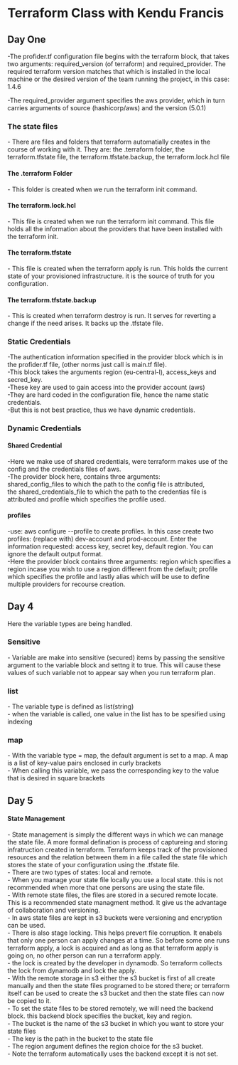 <h1>Terraform Class with Kendu Francis</h1>

<h2>Day One</h2>
-The profider.tf configuration file begins with the terraform block, that takes two arguments: required_version (of terraform) and required_provider. The required terraform version matches that which is installed in the local machine or the desired version of the team running the project, in this case: 1.4.6<br>

-The required_provider argument specifies the aws provider, which in turn carries arguments of source (hashicorp/aws) and the version (5.0.1)<br>

<h3>The state files</h3>
- There are files and folders that terraform automatially creates in the course of working with it. They are: the .terraform folder, the terraform.tfstate file, the terraform.tfstate.backup, the terraform.lock.hcl file<br>

<h4>The .terraform Folder</h3>
- This folder is created when we run the terraform init command. 
<h4>The terraform.lock.hcl</h3>
- This file is created when we run the terraform init command. This file holds all the information about the providers that have been installed with the terraform init.
<h4>The terraform.tfstate</h3>
- This file is created when the terraform apply is run. This holds the current state of your provisioned infrastructure. it is the source of truth for you configuration.
<h4>The terraform.tfstate.backup</h3>
- This is created when terraform destroy is run. It serves for reverting a change if the need arises. It backs up the .tfstate file.

<h3>Static Credentials</h3>
-The authentication information specified in the provider block which is in the profider.tf file, (other norms just call is main.tf file).<br>
-This block takes the arguments region (eu-central-l), access_keys and secred_key.<br>
-These key are used to gain access into the provider account (aws)<br>
-They are hard coded in the configuration file, hence the name static credentials.<br>
-But this is not best practice, thus we have dynamic credentials.<br>

<h3>Dynamic Credentials</h3>
<h4>Shared Credential</h4>
-Here we make use of shared credentials, were terraform makes use of the config and the credentials files of aws.<br>
-The provider block here, contains three arguments:<br>
shared_config_files to which the path to the config file is attributed,<br>
the shared_credentials_file to which the path to the credentias file is attributed and profile which specifies the profile used.<br>

<h4>profiles</h4>
-use: aws configure --profile <profile_name> to create profiles. In this case create two profiles: (replace <profile_name> with) dev-account and prod-account. Enter the information requested: access key, secret key, default region. You can ignore the default output format.<br>
-Here the provider block contains three arguments: region which specifies a region incase you wish to use a region different from the default; profile which specifies the profile and lastly alias which will be use to define multiple providers for recourse creation.

<h2>Day 4</h2>
Here the variable types are being handled.

<h3>Sensitive</h3>
- Variable are make into sensitive (secured) items by passing the sensitive argument to the variable block and settng it to true. This will cause these values of such variable not to appear say when you run terraform plan.

<h3>list</h3>
- The variable type is defined as list(string)<br>
- when the variable is called, one value in the list has to be spesified using indexing

<h3>map</h3>
- With the variable type = map, the default argument is set to a map. A map is a list of key-value pairs enclosed in curly brackets<br>
- When calling this variable, we pass the corresponding key to the value that is desired in square brackets

<h2>Day 5</h2>
<h4>State Management</h3>
- State management is simply the different ways in which we can manage the state file. A more formal defination is process of captureing and storing infratruction created in terraform. Terraform keeps track of the provisioned resources and the relation between them in a file called the state file which stores the state of your configuration using the .tfstate file.<br>
- There are two types of states: local and remote.<br>
- When you manage your state file locally you use a local state. this is not recommended when more that one persons are using the state file.<br>
- With remote state files, the files are stored in a secured remote locate. This is a recommended state managment method. It give us the advantage of collaboration and versioning.<br>
- In aws state files are kept in s3 buckets were versioning and encryption can be used.<br> 
- There is also stage locking. This helps prevert file corruption. It enabels that only one person can apply changes at a time. So before some one runs terraform apply, a lock is acquired and as long as that terraform apply is going on, no other person can run a terraform apply.<br>
- the lock is created by the developer in dynamodb. So terraform collects the lock from dynamodb and lock the apply.<br>
- With the remote storage in s3 either the s3 bucket is first of all create  manually and then the state files programed to be stored there; or terraform itself can be used to create the s3 bucket and then the state files can now be copied to it.<br>
- To set the state files to be stored remotely, we will need the backend block. this backend block specifies the bucket, key and region.<br>
- The bucket is the name of the s3 bucket in which you want to store your state files<br>
- The key is the path in the bucket to the state file<br>
- The region argument defines the region choice for the s3 bucket.<br>
- Note the terraform automatically uses the backend except it is not set.<br>
